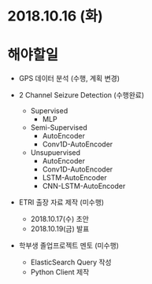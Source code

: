 # 2018.10.16 (화)

# 해야할일

- GPS 데이터 분석 (수행, 계획 변경)

- 2 Channel Seizure Detection (수행완료)
  - Supervised
    - MLP
  - Semi-Supervised
    - AutoEncoder
    - Conv1D-AutoEncoder
  - Unsupuervised
    - AutoEncoder
    - Conv1D-AutoEncoder
    - LSTM-AutoEncoder   
    - CNN-LSTM-AutoEncoder
 
- ETRI 출장 자료 제작 (미수행)
  - 2018.10.17(수) 초안
  - 2018.10.19(금) 발표

- 학부생 졸업프로젝트 멘토 (미수행)
  - ElasticSearch Query 작성
  - Python Client 제작
